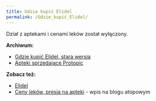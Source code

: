 ```yaml
---
title: Gdzie kupić Elidel
permalink: /Gdzie_kupić_Elidel/
---
```


Dział z aptekami i cenami leków został wyłączony.

**Archiwum:**

-   [Gdzie kupić Elidel, stara wersja](/Gdzie_kupić_Elidel,_stara_wersja "wikilink")
-   [Apteki sprzedające Protopic](/Apteki_sprzedające_Protopic "wikilink")

**Zobacz też:**

-   [Elidel](/Elidel "wikilink")
-   [Ceny leków, presja na apteki](http://blog.atopowe.pl/2006/12/23/ceny-lekow-presja-na-apteki/) - wpis na blogu atopowym
